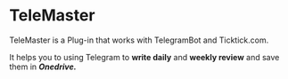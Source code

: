 # TeleMaster

TeleMaster is a Plug-in that works with TelegramBot and Ticktick.com.

It helps you to using Telegram to **write daily** and **weekly review** and save them in ***Onedrive.***
